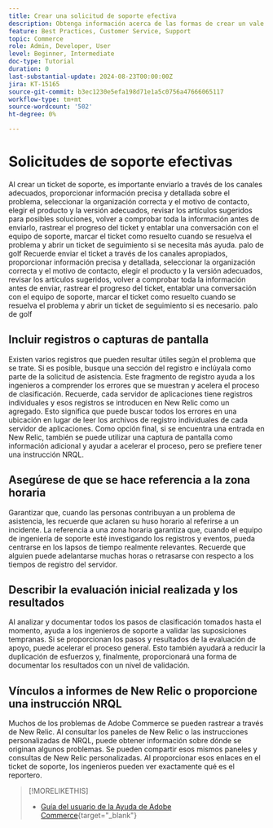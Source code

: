 ```yaml
---
title: Crear una solicitud de soporte efectiva
description: Obtenga información acerca de las formas de crear un vale de soporte para maximizar la eficacia de la solicitud.
feature: Best Practices, Customer Service, Support
topic: Commerce
role: Admin, Developer, User
level: Beginner, Intermediate
doc-type: Tutorial
duration: 0
last-substantial-update: 2024-08-23T00:00:00Z
jira: KT-15165
source-git-commit: b3ec1230e5efa198d71e1a5c0756a47666065117
workflow-type: tm+mt
source-wordcount: '502'
ht-degree: 0%

---
```



# Solicitudes de soporte efectivas

Al crear un ticket de soporte, es importante enviarlo a través de los canales adecuados, proporcionar información precisa y detallada sobre el problema, seleccionar la organización correcta y el motivo de contacto, elegir el producto y la versión adecuados, revisar los artículos sugeridos para posibles soluciones, volver a comprobar toda la información antes de enviarlo, rastrear el progreso del ticket y entablar una conversación con el equipo de soporte, marcar el ticket como resuelto cuando se resuelva el problema y abrir un ticket de seguimiento si se necesita más ayuda. palo de golf Recuerde enviar el ticket a través de los canales apropiados, proporcionar información precisa y detallada, seleccionar la organización correcta y el motivo de contacto, elegir el producto y la versión adecuados, revisar los artículos sugeridos, volver a comprobar toda la información antes de enviar, rastrear el progreso del ticket, entablar una conversación con el equipo de soporte, marcar el ticket como resuelto cuando se resuelva el problema y abrir un ticket de seguimiento si es necesario. palo de golf

## Incluir registros o capturas de pantalla

Existen varios registros que pueden resultar útiles según el problema que se trate. Si es posible, busque una sección del registro e inclúyala como parte de la solicitud de asistencia. Este fragmento de registro ayuda a los ingenieros a comprender los errores que se muestran y acelera el proceso de clasificación. Recuerde, cada servidor de aplicaciones tiene registros individuales y esos registros se introducen en New Relic como un agregado.  Esto significa que puede buscar todos los errores en una ubicación en lugar de leer los archivos de registro individuales de cada servidor de aplicaciones. Como opción final, si se encuentra una entrada en New Relic, también se puede utilizar una captura de pantalla como información adicional y ayudar a acelerar el proceso, pero se prefiere tener una instrucción NRQL.

## Asegúrese de que se hace referencia a la zona horaria

Garantizar que, cuando las personas contribuyan a un problema de asistencia, les recuerde que aclaren su huso horario al referirse a un incidente. La referencia a una zona horaria garantiza que, cuando el equipo de ingeniería de soporte esté investigando los registros y eventos, pueda centrarse en los lapsos de tiempo realmente relevantes. Recuerde que alguien puede adelantarse muchas horas o retrasarse con respecto a los tiempos de registro del servidor.

## Describir la evaluación inicial realizada y los resultados

Al analizar y documentar todos los pasos de clasificación tomados hasta el momento, ayuda a los ingenieros de soporte a validar las suposiciones tempranas. Si se proporcionan los pasos y resultados de la evaluación de apoyo, puede acelerar el proceso general. Esto también ayudará a reducir la duplicación de esfuerzos y, finalmente, proporcionará una forma de documentar los resultados con un nivel de validación.

## Vínculos a informes de New Relic o proporcione una instrucción NRQL

Muchos de los problemas de Adobe Commerce se pueden rastrear a través de New Relic. Al consultar los paneles de New Relic o las instrucciones personalizadas de NRQL, puede obtener información sobre dónde se originan algunos problemas. Se pueden compartir esos mismos paneles y consultas de New Relic personalizadas. Al proporcionar esos enlaces en el ticket de soporte, los ingenieros pueden ver exactamente qué es el reportero.

>[!MORELIKETHIS]
> 
> - [Guía del usuario de la Ayuda de Adobe Commerce](https://experienceleague.adobe.com/es/docs/commerce-knowledge-base/kb/help-center-guide/magento-help-center-user-guide){target="_blank"}
